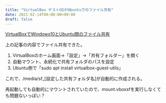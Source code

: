 ```yaml
---
title: "VirtualBox ゲストOSがUbuntuでのファイル共有"
date: 2021-02-14T00:00:00+09:00
draft: false
---
```

[VirtualBoxでWindows10とUbuntu間のファイル共有](https://sankame.github.io/blog/2020-04-30-virtualbox_share_folder/)

上の記事の内容でファイル共有できた。

1. VirtualBoxのホーム画面→「設定」→「共有フォルダー」を開く
1. 自動マウント、永続化で共有フォルダのパスを設定
1. Ubuntu側で「sudo apt install virtualbox-guest-utils」

これで、/media/sf_[設定した共有フォルダ名]が自動的に作成される。

再起動しても自動的にマウントされていたので、mount.vboxsfを実行しなくても問題ないっぽい？